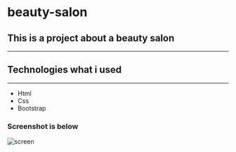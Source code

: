 # beauty-salon

## This is a project about a beauty salon
---
## Technologies what i used
---
- Html
- Css
- Bootstrap

### Screenshot is below
![screen](https://github.com/user-attachments/assets/867b90b1-096a-4311-b8d0-8c6f02ccb710)
